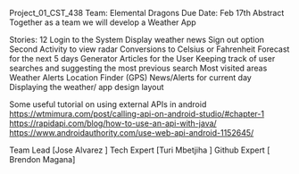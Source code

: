 Project_01_CST_438
Team: Elemental Dragons
Due Date: Feb 17th
Abstract
Together as a team we will develop a Weather App

Stories: 12
Login to the System
Display weather news
Sign out option
Second Activity to view radar
Conversions to Celsius or Fahrenheit
Forecast for the next 5 days
Generator Articles for the User
Keeping track of user searches and suggesting the most previous search
Most visited areas Weather Alerts
Location Finder (GPS)
News/Alerts for current day
Displaying the weather/ app design layout

Some useful tutorial on using external APIs in android
https://wtmimura.com/post/calling-api-on-android-studio/#chapter-1
https://rapidapi.com/blog/how-to-use-an-api-with-java/
https://www.androidauthority.com/use-web-api-android-1152645/




Team Lead  [Jose Alvarez ]
Tech Expert [Turi Mbetjiha ]
Github Expert [ Brendon Magana]